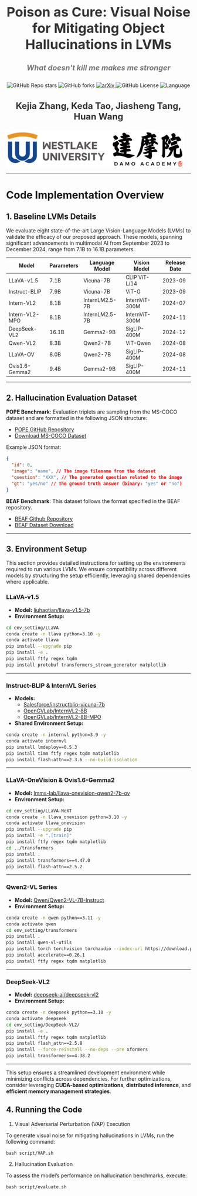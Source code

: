<div align="center">
  <h2 style="font-size: 36px; font-weight: bold; color: #333;">Poison as Cure: Visual Noise for Mitigating Object Hallucinations in LVMs</h2>
  <h4 style="font-size: 20px; color: #777; font-style: italic;">What doesn't kill me makes me stronger</h4>
</div>

<div align="center" style="margin-top: 20px;">
  <!-- Stars Badge with Custom Color -->
  <img alt="GitHub Repo stars" src="https://img.shields.io/github/stars/KejiaZhang-Robust/VAP?style=social&color=ff6347" style="margin: 0 0px;">
  <!-- Forks Badge with Custom Color -->
  <img alt="GitHub forks" src="https://img.shields.io/github/forks/KejiaZhang-Robust/VAP?style=social&color=1e90ff" style="margin: 0 0px;">
  <!-- arXiv Badge with Custom Color -->
  <a href="https://arxiv.org/abs/2412.00143">
    <img src="https://img.shields.io/badge/arXiv-2412.00143-b31b1b?style=flat-square" alt="arXiv" style="margin: 0 0px;" />
  </a>
  <!-- License Badge with Custom Color -->
  <img alt="GitHub License" src="https://img.shields.io/github/license/KejiaZhang-Robust/VAP?style=flat-square&color=32CD32" style="margin: 0 0px;">
  <!-- Language Badge -->
  <img alt="Language" src="https://img.shields.io/github/languages/top/KejiaZhang-Robust/VAP?style=flat-square&color=9acd32" style="margin: 0 0px;">
</div>

<div align="center" style="margin-top: 30px;">
  <h3 style="font-size: 24px; font-weight: bold; color: #333;">Kejia Zhang, Keda Tao, Jiasheng Tang, Huan Wang</h3>
</div>

<!-- LOGO.png -->
<div align="center" style="margin-top: 20px;">
  <img src="image/LOGO.png" height="100" alt="Westlake University Logo" style="margin-right: 20px; display: inline-block;">
</div>

---

# Code Implementation Overview

## 1. Baseline LVMs Details

We evaluate eight state-of-the-art Large Vision-Language Models (LVMs) to validate the efficacy of our proposed approach. These models, spanning significant advancements in multimodal AI from September 2023 to December 2024, range from 7.1B to 16.1B parameters.

| **Model**      | **Parameters** | **Language Model** | **Vision Model** | **Release Date** |
| -------------- | -------------- | ------------------ | ---------------- | ---------------- |
| LLaVA-v1.5     | 7.1B           | Vicuna-7B          | CLIP ViT-L/14    | 2023-09          |
| Instruct-BLIP  | 7.9B           | Vicuna-7B          | ViT-G            | 2023-09          |
| Intern-VL2     | 8.1B           | InternLM2.5-7B     | InternViT-300M   | 2024-07          |
| Intern-VL2-MPO | 8.1B           | InternLM2.5-7B     | InternViT-300M   | 2024-11          |
| DeepSeek-VL2   | 16.1B          | Gemma2-9B          | SigLIP-400M      | 2024-12          |
| Qwen-VL2       | 8.3B           | Qwen2-7B           | ViT-Qwen         | 2024-08          |
| LLaVA-OV       | 8.0B           | Qwen2-7B           | SigLIP-400M      | 2024-08          |
| Ovis1.6-Gemma2 | 9.4B           | Gemma2-9B          | SigLIP-400M      | 2024-11          |

---

## 2. Hallucination Evaluation Dataset

**POPE Benchmark**: Evaluation triplets are sampling from the MS-COCO dataset and are formatted in the following JSON structure:

- [POPE GitHub Repository](https://github.com/RUCAIBox/POPE)
- [Download MS-COCO Dataset](http://images.cocodataset.org/zips/val2014.zip)

Example JSON format:

```json
{
  "id": 0,
  "image": "name", // The image filename from the dataset
  "question": "XXX", // The generated question related to the image
  "gt": "yes/no" // The ground truth answer (binary: "yes" or "no")
}
```

**BEAF Benchmark**: This dataset follows the format specified in the BEAF repository.

- [BEAF Github Repository](https://github.com/postech-ami/BEAF)
- [BEAF Dataset Download](https://drive.google.com/file/d/1Xx7j8Hz8QX3Fl_hpSBet6r15njhwCgeR/view)

---

## 3. Environment Setup

This section provides detailed instructions for setting up the environments required to run various LVMs. We ensure compatibility across different models by structuring the setup efficiently, leveraging shared dependencies where applicable.

### LLaVA-v1.5

- **Model:** [liuhaotian/llava-v1.5-7b](https://huggingface.co/liuhaotian/llava-v1.5-7b)
- **Environment Setup:**

```bash
cd env_setting/LLaVA
conda create -n llava python=3.10 -y
conda activate llava
pip install --upgrade pip
pip install -e .
pip install ftfy regex tqdm
pip install protobuf transformers_stream_generator matplotlib
```

---

### Instruct-BLIP & InternVL Series

- **Models:**
  - [Salesforce/instructblip-vicuna-7b](https://huggingface.co/Salesforce/instructblip-vicuna-7b)
  - [OpenGVLab/InternVL2-8B](https://huggingface.co/OpenGVLab/InternVL2-8B)
  - [OpenGVLab/InternVL2-8B-MPO](https://huggingface.co/OpenGVLab/InternVL2-8B-MPO)
- **Shared Environment Setup:**

```bash
conda create -n internvl python=3.9 -y
conda activate internvl
pip install lmdeploy==0.5.3
pip install timm ftfy regex tqdm matplotlib
pip install flash-attn==2.3.6 --no-build-isolation
```

---

### LLaVA-OneVision & Ovis1.6-Gemma2

- **Model:** [lmms-lab/llava-onevision-qwen2-7b-ov](https://huggingface.co/lmms-lab/llava-onevision-qwen2-7b-ov)
- **Environment Setup:**

```bash
cd env_setting/LLaVA-NeXT
conda create -n llava_onevision python=3.10 -y
conda activate llava_onevision
pip install --upgrade pip
pip install -e ".[train]"
pip install ftfy regex tqdm matplotlib
cd ../transformers
pip install .
pip install transformers==4.47.0
pip install flash-attn==2.5.2
```

---

### Qwen2-VL Series

- **Model:** [Qwen/Qwen2-VL-7B-Instruct](https://huggingface.co/Qwen/Qwen2-VL-7B-Instruct)
- **Environment Setup:**

```bash
conda create -n qwen python==3.11 -y
conda activate qwen
cd env_setting/transformers
pip install .
pip install qwen-vl-utils
pip install torch torchvision torchaudio --index-url https://download.pytorch.org/whl/cu121
pip install accelerate==0.26.1
pip install ftfy regex tqdm matplotlib
```

---

### DeepSeek-VL2

- **Model:** [deepseek-ai/deepseek-vl2](https://huggingface.co/deepseek-ai/deepseek-vl2)
- **Environment Setup:**

```bash
conda create -n deepseek python==3.10 -y
conda activate deepseek
cd env_setting/DeepSeek-VL2/
pip install -e .
pip install ftfy regex tqdm matplotlib
pip install flash_attn==2.5.8
pip install --force-reinstall --no-deps --pre xformers
pip install transformers==4.38.2
```

---

This setup ensures a streamlined development environment while minimizing conflicts across dependencies. For further optimizations, consider leveraging **CUDA-based optimizations**, **distributed inference**, and **efficient memory management strategies**.

## 4. Running the Code

1. Visual Adversarial Perturbation (VAP) Execution

To generate visual noise for mitigating hallucinations in LVMs, run the following command:

```
bash script/VAP.sh
```

2. Hallucination Evaluation

To assess the model’s performance on hallucination benchmarks, execute:

```
bash script/evaluate.sh
```
